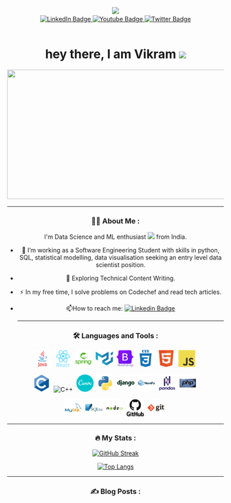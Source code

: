 <div id="header" align="center">
  <img src="https://media.giphy.com/media/M9gbBd9nbDrOTu1Mqx/giphy.gif" width="100"/>
  <div id="badges">

  <a href="https://www.linkedin.com/in/vikram-markali-111a9922a">
    <img src="https://img.shields.io/badge/LinkedIn-blue?style=for-the-badge&logo=linkedin&logoColor=white" alt="LinkedIn Badge"/>
  </a>
  <a href="your-youtube-URL">
    <img src="https://img.shields.io/badge/YouTube-red?style=for-the-badge&logo=youtube&logoColor=white" alt="Youtube Badge"/>
  </a>
  <a href="https://twitter.com/Hell_116">
    <img src="https://img.shields.io/badge/Twitter-blue?style=for-the-badge&logo=twitter&logoColor=white" alt="Twitter Badge"/>
  </a>
</div>
  
  <img src="https://komarev.com/ghpvc/?username=Vikram739&style=flat-square&color=blue" alt=""/>
  <h1>
  hey there, I am Vikram
  <img src="https://media.giphy.com/media/hvRJCLFzcasrR4ia7z/giphy.gif" width="30px"/>
</h1>
 
  <img src="https://media.giphy.com/media/dWesBcTLavkZuG35MI/giphy.gif" width="600" height="300"/>
  
  ---

### :woman_technologist: About Me :
  I'm Data Science and ML enthusiast <img src="https://media.giphy.com/media/WUlplcMpOCEmTGBtBW/giphy.gif" width="30"> from India.
- :telescope: I’m working as a Software Engineering Student with skills in python, SQL, statistical modelling, data visualisation seeking an entry level data scientist position.

- :seedling: Exploring Technical Content Writing.

- :zap: In my free time, I solve problems on Codechef and read tech articles.

- :mailbox:How to reach me: [![Linkedin Badge](https://img.shields.io/badge/-kakbar-blue?style=flat&logo=Linkedin&logoColor=white)](https://www.linkedin.com/in/vikram-markali-111a9922a)
  
  ---

### :hammer_and_wrench: Languages and Tools :
  
  <div>
  <img src="https://github.com/devicons/devicon/blob/master/icons/java/java-original-wordmark.svg" title="Java" alt="Java" width="40" height="40"/>&nbsp;
  <img src="https://github.com/devicons/devicon/blob/master/icons/react/react-original-wordmark.svg" title="React" alt="React" width="40" height="40"/>&nbsp;
  <img src="https://github.com/devicons/devicon/blob/master/icons/spring/spring-original-wordmark.svg" title="Spring" alt="Spring" width="40" height="40"/>&nbsp;
  <img src="https://github.com/devicons/devicon/blob/master/icons/materialui/materialui-original.svg" title="Material UI" alt="Material UI" width="40" height="40"/>&nbsp;
  <img src="https://github.com/devicons/devicon/blob/7efc400d33b48063a1895d9ad1cd4a8139a5f419/icons/bootstrap/bootstrap-original-wordmark.svg" title="Bootstrap" alt="Bootstrap" width="40" height="40"/>&nbsp;
  <img src="https://github.com/devicons/devicon/blob/master/icons/css3/css3-plain-wordmark.svg"  title="CSS3" alt="CSS" width="40" height="40"/>&nbsp;
   <img src="https://github.com/devicons/devicon/blob/master/icons/html5/html5-original.svg" title="HTML5" alt="HTML" width="40" height="40"/>&nbsp;
  <img src="https://github.com/devicons/devicon/blob/master/icons/javascript/javascript-original.svg" title="JavaScript" alt="JavaScript" width="40" height="40"/>&nbsp;

<img src="https://github.com/devicons/devicon/blob/7efc400d33b48063a1895d9ad1cd4a8139a5f419/icons/c/c-original.svg"  title="C" alt="C" width="40" height="40"/>&nbsp;
<img src="https://img.icons8.com/color/452/c-plus-plus-logo.png"  title="C++" alt="C++" width="40" height="40"/>&nbsp;
<img src="https://github.com/devicons/devicon/blob/7efc400d33b48063a1895d9ad1cd4a8139a5f419/icons/canva/canva-original.svg"  title="Canva" alt="Canva" width="40" height="40"/>&nbsp;
<img src="https://github.com/devicons/devicon/blob/master/icons/python/python-original.svg"  title="Python" alt="Python" width="40" height="40"/>&nbsp;
<img src="https://github.com/devicons/devicon/blob/1119b9f84c0290e0f0b38982099a2bd027a48bf1/icons/django/django-plain-wordmark.svg"  title="Django" alt="Django" width="40" height="40"/>&nbsp;
<img src="https://github.com/devicons/devicon/blob/1119b9f84c0290e0f0b38982099a2bd027a48bf1/icons/numpy/numpy-original-wordmark.svg"  title="Numpy" alt="Numpy" width="40" height="40"/>&nbsp;
<img src="https://github.com/devicons/devicon/blob/1119b9f84c0290e0f0b38982099a2bd027a48bf1/icons/pandas/pandas-original-wordmark.svg"  title="Pandas" alt="Pandas" width="40" height="40"/>&nbsp;
<img src="https://github.com/devicons/devicon/blob/master/icons/php/php-original.svg"  title="PHP" alt="PHP" width="40" height="40"/>&nbsp;

  <img src="https://github.com/devicons/devicon/blob/master/icons/mysql/mysql-original-wordmark.svg" title="MySQL"  alt="MySQL" width="40" height="40"/>&nbsp;
  <img src="https://github.com/devicons/devicon/blob/master/icons/sqlite/sqlite-original-wordmark.svg"  title="SQLite" alt="SQLite" width="40" height="40"/>&nbsp;
  <img src="https://github.com/devicons/devicon/blob/master/icons/nodejs/nodejs-original-wordmark.svg" title="NodeJS" alt="NodeJS" width="40" height="40"/>&nbsp;
  <img src="https://github.com/devicons/devicon/blob/1119b9f84c0290e0f0b38982099a2bd027a48bf1/icons/github/github-original-wordmark.svg" title="GitHub" alt="GitHub" width="40" height="40"/>&nbsp;
  <img src="https://github.com/devicons/devicon/blob/master/icons/git/git-original-wordmark.svg" title="Git" alt="Git" width="40" height="40"/>&nbsp;
</div>
  
  ---

### :fire: My Stats :
  [![GitHub Streak](http://github-readme-streak-stats.herokuapp.com?user=Vikram739&theme=dark&background=000000)](https://git.io/streak-stats)
  
  
  [![Top Langs](https://github-readme-stats.vercel.app/api/top-langs/?username=Vikram739&layout=compact&theme=vision-friendly-dark)](https://github.com/Vikram739?tab=repositories)
  
  
  ---

### :writing_hand: Blog Posts :
  
  



</div>

